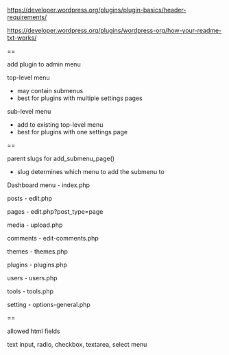 https://developer.wordpress.org/plugins/plugin-basics/header-requirements/

https://developer.wordpress.org/plugins/wordpress-org/how-your-readme-txt-works/

==

add plugin to admin menu

top-level menu
- may contain submenus
- best for plugins with multiple settings pages


sub-level menu
- add to existing top-level menu
- best for plugins with one settings page

==

parent slugs for add_submenu_page()

- slug determines which menu to add the submenu to

Dashboard menu - index.php

posts - edit.php

pages - edit.php?post_type=page

media - upload.php

comments - edit-comments.php

themes - themes.php

plugins - plugins.php

users - users.php

tools - tools.php

setting - options-general.php

==

allowed html fields

text input, radio, checkbox, textarea, select menu

